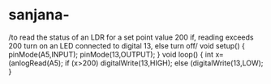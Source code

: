 # sanjana-
/to read the status of an LDR for a set point value 200 if, reading exceeds 200 turn on an LED connected to digital 13, else turn off/
void setup()
{
pinMode(A5,INPUT);
pinMode(13,OUTPUT);
}
void loop()
{
int x=(anlogRead(A5);
if (x>200)
digitalWrite(13,HIGH);
else
(digitalWrite(13,LOW);
}
